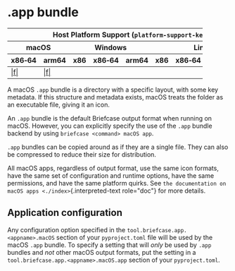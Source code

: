# .app bundle

<table style="width:88%;">
<colgroup>
<col style="width: 11%" />
<col style="width: 10%" />
<col style="width: 7%" />
<col style="width: 5%" />
<col style="width: 6%" />
<col style="width: 5%" />
<col style="width: 5%" />
<col style="width: 7%" />
<col style="width: 11%" />
<col style="width: 7%" />
<col style="width: 10%" />
</colgroup>
<thead>
<tr>
<th colspan="11">Host Platform Support (<code class="interpreted-text"
role="ref">platform-support-key</code>)</th>
</tr>
<tr>
<th colspan="2">macOS</th>
<th colspan="5">Windows</th>
<th colspan="4">Linux</th>
</tr>
<tr>
<th>x86‑64</th>
<th>arm64</th>
<th>x86</th>
<th colspan="2">x86‑64</th>
<th colspan="2">arm64</th>
<th>x86</th>
<th>x86‑64</th>
<th>arm</th>
<th>arm64</th>
</tr>
</thead>
<tbody>
<tr>
<td><a href="##SUBST##|f|">|f|</a></td>
<td><a href="##SUBST##|f|">|f|</a></td>
<td></td>
<td colspan="2"></td>
<td colspan="2"></td>
<td></td>
<td></td>
<td></td>
<td></td>
</tr>
</tbody>
</table>

A macOS `.app` bundle is a directory with a specific layout, with some
key metadata. If this structure and metadata exists, macOS treats the
folder as an executable file, giving it an icon.

An `.app` bundle is the default Briefcase output format when running on
macOS. However, you can explicitly specify the use of the `.app` bundle
backend by using `briefcase <command> macOS app`.

`.app` bundles can be copied around as if they are a single file. They
can also be compressed to reduce their size for distribution.

All macOS apps, regardless of output format, use the same icon formats,
have the same set of configuration and runtime options, have the same
permissions, and have the same platform quirks. See
`the documentation on macOS apps <./index>`{.interpreted-text
role="doc"} for more details.

## Application configuration

Any configuration option specified in the
`tool.briefcase.app.<appname>.macOS` section of your `pyproject.toml`
file will be used by the macOS `.app` bundle. To specify a setting that
will *only* be used by `.app` bundles and *not* other macOS output
formats, put the setting in a `tool.briefcase.app.<appname>.macOS.app`
section of your `pyproject.toml`.

